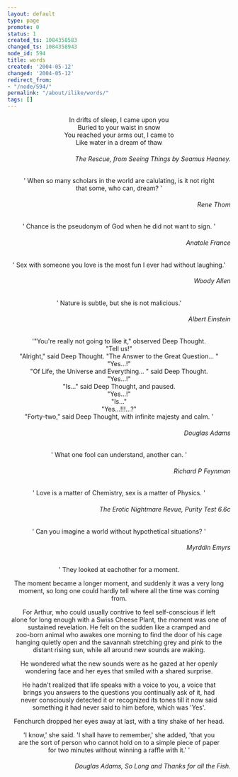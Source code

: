 ```yaml
---
layout: default
type: page
promote: 0
status: 1
created_ts: 1084358583
changed_ts: 1084358943
node_id: 594
title: words
created: '2004-05-12'
changed: '2004-05-12'
redirect_from:
- "/node/594/"
permalink: "/about/ilike/words/"
tags: []
---
```

<p align="center">
In drifts of sleep, I came upon you<br>
Buried to your waist in snow<br>
You reached your arms out, I came to<br>
Like water in a dream of thaw
</p>
<h6 align="right">The Rescue, from Seeing Things by Seamus Heaney.</h6>

<!--break-->

<p align="center">
' When so many scholars in the world are calulating, is it not right <br>
that some, who can, dream? '
</p>
<h6 align="right">Rene Thom</h6>


<p align="center">
' Chance is the pseudonym of God when he did not want to sign. '
</p>
<h6 align="right">Anatole France</h6>


<p align="center">
' Sex with someone you love is the most fun I ever had without laughing.'<br>
</p>                                                     
<h6 align="right">Woody Allen</h6>


<p align="center">
' Nature is subtle, but she is not malicious.'
</p>
<h6 align="right">Albert Einstein</h6>


<p align="center">
'"You're really not going to like it," observed Deep Thought.
<br>
"Tell us!"<br>
"Alright," said Deep Thought.  "The Answer to the Great 
Question... "<br>
"Yes...!"<br>
"Of Life, the Universe and Everything... " said Deep 
Thought.<br>
"Yes...!"<br>
"Is..." said Deep Thought, and paused.<br>
"Yes...!"<br>
"Is..."<br>
"Yes...!!!...?"<br>
"Forty-two," said Deep Thought, with infinite majesty and 
calm. '
</p>
<h6 align="right">Douglas Adams</h6>


<p align="center">
' What one fool can understand, another can. '
</p>
<h6 align="right">Richard P Feynman</h6>


<p align="center">
' Love is a matter of Chemistry, sex is a matter of Physics. '
</p>

<h6 align="right">The Erotic Nightmare Revue, Purity Test 6.6c</h6>


<p align="center">
' Can you imagine a world without hypothetical situations? '
</p>
<h6 align="right">Myrddin Emyrs</h6>


<p align="center">
' They looked at eachother for a moment.<br>
</p>
<p align="center">
The moment became a longer moment, and suddenly it was a very long <br>
moment, so long one could hardly tell where all the time was coming <br>
from.
</p>
<p align="center">
For Arthur, who could usually contrive to feel self-conscious if left <br>
alone for long enough with a Swiss Cheese Plant, the moment was one of <br>
sustained revelation.  He felt on the sudden like a cramped and <br>
zoo-born animal who awakes one morning to find the door of his cage <br>
hanging quietly open and the savannah stretching grey and pink to the<br>
distant rising sun, while all around new sounds are waking.
</p>
<p align="center">
He wondered what the new sounds were as he gazed at her openly <br>
wondering face and her eyes that smiled with a shared surprise.
</p>
<p align="center">
He hadn't realized that life speaks with a voice to you, a voice that <br>
brings you answers to the questions you continually ask of it, had <br>
never consciously detected it or recognized its tones till it now said <br>
something it had never said to him before, which was 'Yes'.
</p>
<p align="center">
Fenchurch dropped her eyes away at last, with a tiny shake of her head.<br>
</p>
<p align="center">
'I know,' she said.  'I shall have to remember,' she added, 'that you <br>
are the sort of person who cannot hold on to a simple piece of paper <br>
for two minutes without winning a raffle with it.' '
</p>
<h6 align="right">Douglas Adams, So Long and Thanks for all the Fish.</h6>
